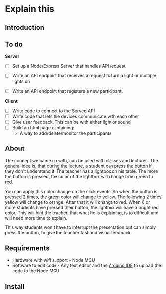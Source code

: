 # Explain this

## Introduction


## To do
**Server**
- [ ] Set up a Node/Express Server that handles API request
- [ ] Write an API endpoint that receives a request to turn a light or multiple lights on
- [ ] Write an API endpoint that registers a new participant.


**Client**
- [ ] Write code to connect to the Served API
- [ ] Write code that lets the devices communicate with each other
- [ ] Give user feedback. This can be with either light or sound
- [ ] Build an html page containing:
    - A way to add/delete/monitor the participants

## About
The concept we came up with, can be used with classes and lectures.
The general idea is, that during the lecture, a student can press the button if they don't
understand it. The teacher has a lightbox on his table. The more the button is pressed, the color
of the lightbox will change from green to red.

You can apply this color change on the click events. So when the button is pressed 2 times,
the green color will change to yellow. The following 2 times yellow will change to orange. After that
it will change to red. When 6 or more students have pressed their button, the lightbox will have a
bright red color. This will hint the teacher, that what he is explaining, is to difficult and will need
more time to explain.

This way students won't have to interrupt the presentation but can simply press the button, to give
the teacher fast and visual feedback. 
## Requirements
- Hardware with wifi support - Node MCU 
- Software to edit code - Any text editor and the [Arduino IDE](https://www.arduino.cc/en/main/software) to upload the code to the Node MCU


## Install
